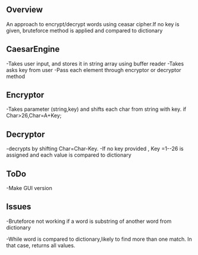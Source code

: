 ## Overview

An approach to encrypt/decrypt words using ceasar cipher.If no key is given, bruteforce method is applied and compared to dictionary

## CaesarEngine
-Takes user input, and stores it in string array using buffer reader
-Takes asks key from user
-Pass each element through encryptor or decryptor method

## Encryptor
-Takes parameter (string,key) and shifts each char from string with   key. if Char>26,Char=A+Key;

## Decryptor
-decrypts by shifting Char=Char-Key. 
-If no key provided , Key =1--26 is assigned and each value is compared  to dictionary

## ToDo
-Make GUI version

## Issues
-Bruteforce not working if a word is substring  of another word from dictionary

-While word is compared to dictionary,likely to find more than one match. In that case, returns all values.




